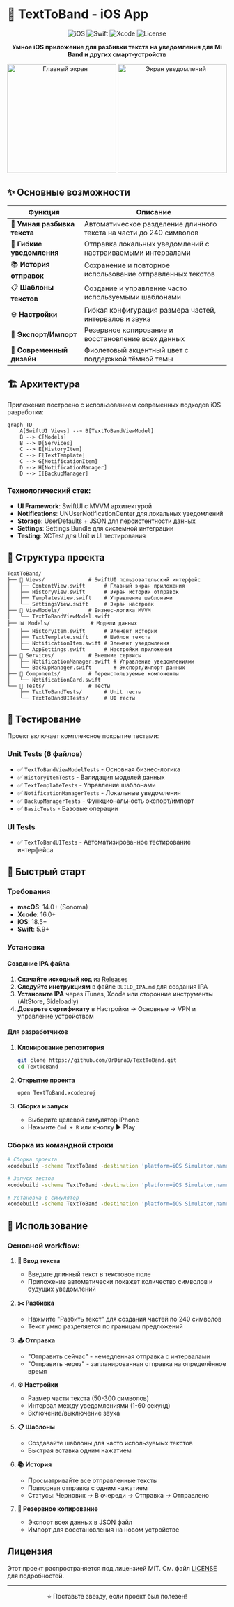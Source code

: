 # 📱 TextToBand - iOS App

<div align="center">
  <img src="https://img.shields.io/badge/iOS-18.5+-blue.svg" alt="iOS">
  <img src="https://img.shields.io/badge/Swift-5.9+-orange.svg" alt="Swift">
  <img src="https://img.shields.io/badge/Xcode-16+-blue.svg" alt="Xcode">
  <img src="https://img.shields.io/badge/License-MIT-green.svg" alt="License">
</div>

<p align="center">
  <strong>Умное iOS приложение для разбивки текста на уведомления для Mi Band и других смарт-устройств</strong>
</p>

<div align="center">
  <img src="screenshots/app_main.png" alt="Главный экран" width="250">
  <img src="screenshots/app_notifications.png" alt="Экран уведомлений" width="250">
</div>

## ✨ Основные возможности

| Функция | Описание |
|---------|----------|
| 📝 **Умная разбивка текста** | Автоматическое разделение длинного текста на части до 240 символов |
| 🔔 **Гибкие уведомления** | Отправка локальных уведомлений с настраиваемыми интервалами |
| 📚 **История отправок** | Сохранение и повторное использование отправленных текстов |
| 📋 **Шаблоны текстов** | Создание и управление часто используемыми шаблонами |
| ⚙️ **Настройки** | Гибкая конфигурация размера частей, интервалов и звука |
| 💾 **Экспорт/Импорт** | Резервное копирование и восстановление всех данных |
| 🎨 **Современный дизайн** | Фиолетовый акцентный цвет с поддержкой тёмной темы |

## 🏗️ Архитектура

Приложение построено с использованием современных подходов iOS разработки:

```mermaid
graph TD
    A[SwiftUI Views] --> B[TextToBandViewModel]
    B --> C[Models]
    B --> D[Services]
    C --> E[HistoryItem]
    C --> F[TextTemplate]
    C --> G[NotificationItem]
    D --> H[NotificationManager]
    D --> I[BackupManager]
```

### Технологический стек:
- **UI Framework**: SwiftUI с MVVM архитектурой
- **Notifications**: UNUserNotificationCenter для локальных уведомлений
- **Storage**: UserDefaults + JSON для персистентности данных
- **Settings**: Settings Bundle для системной интеграции
- **Testing**: XCTest для Unit и UI тестирования

## 📁 Структура проекта

```
TextToBand/
├── 📱 Views/              # SwiftUI пользовательский интерфейс
│   ├── ContentView.swift      # Главный экран приложения
│   ├── HistoryView.swift      # Экран истории отправок
│   ├── TemplatesView.swift    # Управление шаблонами
│   └── SettingsView.swift     # Экран настроек
├── 🧠 ViewModels/         # Бизнес-логика MVVM
│   └── TextToBandViewModel.swift
├── 📊 Models/             # Модели данных
│   ├── HistoryItem.swift      # Элемент истории
│   ├── TextTemplate.swift     # Шаблон текста
│   ├── NotificationItem.swift # Элемент уведомления
│   └── AppSettings.swift      # Настройки приложения
├── 🔧 Services/           # Внешние сервисы
│   ├── NotificationManager.swift # Управление уведомлениями
│   └── BackupManager.swift       # Экспорт/импорт данных
├── 🧩 Components/         # Переиспользуемые компоненты
│   └── NotificationCard.swift
└── 🧪 Tests/              # Тесты
    ├── TextToBandTests/       # Unit тесты
    └── TextToBandUITests/     # UI тесты
```

## 🧪 Тестирование

Проект включает комплексное покрытие тестами:

### Unit Tests (6 файлов)
- ✅ `TextToBandViewModelTests` - Основная бизнес-логика
- ✅ `HistoryItemTests` - Валидация моделей данных
- ✅ `TextTemplateTests` - Управление шаблонами
- ✅ `NotificationManagerTests` - Локальные уведомления
- ✅ `BackupManagerTests` - Функциональность экспорт/импорт
- ✅ `BasicTests` - Базовые операции

### UI Tests
- ✅ `TextToBandUITests` - Автоматизированное тестирование интерфейса

## 🚀 Быстрый старт

### Требования
- **macOS**: 14.0+ (Sonoma)
- **Xcode**: 16.0+
- **iOS**: 18.5+
- **Swift**: 5.9+

### Установка

#### Создание IPA файла
1. **Скачайте исходный код** из [Releases](https://github.com/OrDinaD/TextToBand/releases)
2. **Следуйте инструкциям** в файле `BUILD_IPA.md` для создания IPA
3. **Установите IPA** через iTunes, Xcode или сторонние инструменты (AltStore, Sideloadly)
4. **Доверьте сертификату** в Настройки → Основные → VPN и управление устройством

#### Для разработчиков
1. **Клонирование репозитория**
   ```bash
   git clone https://github.com/OrDinaD/TextToBand.git
   cd TextToBand
   ```

2. **Открытие проекта**
   ```bash
   open TextToBand.xcodeproj
   ```

3. **Сборка и запуск**
   - Выберите целевой симулятор iPhone
   - Нажмите `Cmd + R` или кнопку ▶️ Play

### Сборка из командной строки

```bash
# Сборка проекта
xcodebuild -scheme TextToBand -destination 'platform=iOS Simulator,name=iPhone 16' build

# Запуск тестов
xcodebuild -scheme TextToBand -destination 'platform=iOS Simulator,name=iPhone 16' test

# Установка в симулятор
xcodebuild -scheme TextToBand -destination 'platform=iOS Simulator,name=iPhone 16' install
```

## 📖 Использование

### Основной workflow:

1. **💬 Ввод текста**
   - Введите длинный текст в текстовое поле
   - Приложение автоматически покажет количество символов и будущих уведомлений

2. **✂️ Разбивка**
   - Нажмите "Разбить текст" для создания частей по 240 символов
   - Текст умно разделяется по границам предложений

3. **📤 Отправка**
   - "Отправить сейчас" - немедленная отправка с интервалами
   - "Отправить через" - запланированная отправка на определённое время

4. **⚙️ Настройки**
   - Размер части текста (50-300 символов)
   - Интервал между уведомлениями (1-60 секунд)
   - Включение/выключение звука

5. **📋 Шаблоны**
   - Создавайте шаблоны для часто используемых текстов
   - Быстрая вставка одним нажатием

6. **📚 История**
   - Просматривайте все отправленные тексты
   - Повторная отправка с одним нажатием
   - Статусы: Черновик → В очереди → Отправка → Отправлено

7. **💾 Резервное копирование**
   - Экспорт всех данных в JSON файл
   - Импорт для восстановления на новом устройстве

##  Лицензия

Этот проект распространяется под лицензией MIT. См. файл [LICENSE](LICENSE) для подробностей.

---

<div align="center">
  <p>⭐ Поставьте звезду, если проект был полезен!</p>
</div>
